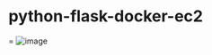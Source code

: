 # python-flask-docker-ec2
=
![image](https://github.com/user-attachments/assets/833ccf8b-a87f-44c2-a3d2-9b2a17c9856a)
